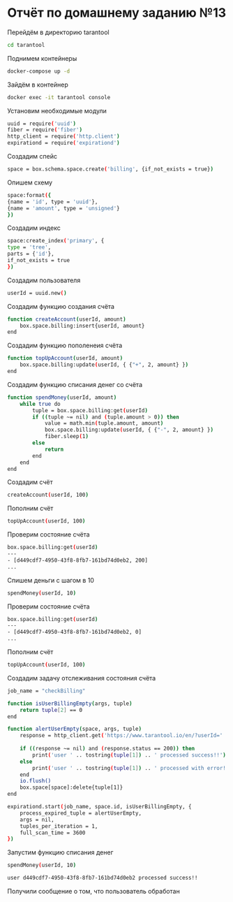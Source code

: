 # Отчёт по домашнему заданию №13

Перейдём в директорию tarantool
```bash
cd tarantool
```

Поднимем контейнеры
```bash
docker-compose up -d
```

Зайдём в контейнер
```bash
docker exec -it tarantool console
```

Установим необходимые модули
```bash
uuid = require('uuid')
fiber = require('fiber')
http_client = require('http.client')
expirationd = require('expirationd')
```

Создадим спейс
```bash
space = box.schema.space.create('billing', {if_not_exists = true})
```

Опишем схему
```bash
space:format({
{name = 'id', type = 'uuid'},
{name = 'amount', type = 'unsigned'}
})
```

Создадим индекс
```bash
space:create_index('primary', {
type = 'tree',
parts = {'id'},
if_not_exists = true
})
```

Создадим пользователя
```bash
userId = uuid.new()
```

Создадим функцию создания счёта
```bash
function createAccount(userId, amount)
    box.space.billing:insert{userId, amount}
end
```

Создадим функцию пополенеия счёта
```bash
function topUpAccount(userId, amount)
    box.space.billing:update(userId, { {"+", 2, amount} })
end
```

Создадим функцию списания денег со счёта
```bash
function spendMoney(userId, amount)
    while true do
        tuple = box.space.billing:get(userId)
        if ((tuple ~= nil) and (tuple.amount > 0)) then
            value = math.min(tuple.amount, amount)
            box.space.billing:update(userId, { {"-", 2, amount} })
            fiber.sleep(1)
        else
            return
        end
    end
end
```

Создадим счёт
```bash
createAccount(userId, 100)
```

Пополним счёт
```bash
topUpAccount(userId, 100)
```

Проверим состояние счёта
```bash
box.space.billing:get(userId)
---
- [d449cdf7-4950-43f8-8fb7-161bd74d0eb2, 200]
...
```

Спишем деньги с шагом в 10
```bash
spendMoney(userId, 10)
```

Проверим состояние счёта
```bash
box.space.billing:get(userId)
---
- [d449cdf7-4950-43f8-8fb7-161bd74d0eb2, 0]
...
```

Пополним счёт
```bash
topUpAccount(userId, 100)
```

Создадим задачу отслеживания состояния счёта
```bash
job_name = "checkBilling"

function isUserBillingEmpty(args, tuple)
    return tuple[2] == 0
end

function alertUserEmpty(space, args, tuple) 
    response = http_client.get('https://www.tarantool.io/en/?userId=' .. tostring(tuple[1]))
    
    if ((response ~= nil) and (response.status == 200)) then
        print('user ' .. tostring(tuple[1]) .. ' processed success!!')
    else
        print('user ' .. tostring(tuple[1]) .. ' processed with error!!')
    end 
    io.flush()
    box.space[space]:delete{tuple[1]}
end

expirationd.start(job_name, space.id, isUserBillingEmpty, {
    process_expired_tuple = alertUserEmpty,
    args = nil,
    tuples_per_iteration = 1,
    full_scan_time = 3600
})
```

Запустим функцию списания денег
```bash
spendMoney(userId, 10)

user d449cdf7-4950-43f8-8fb7-161bd74d0eb2 processed success!!
```
Получили сообщение о том, что пользователь обработан